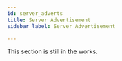 ```yaml
---
id: server_adverts
title: Server Advertisement
sidebar_label: Server Advertisement

---
```


This section is still in the works.
